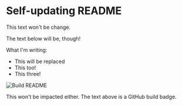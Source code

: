 # Self-updating README

This text won't be change.

The text below will be, though!

What I'm writing:

- This will be replaced
- This too!
- This three!

![Build README](https://github.com/tolepcoy/tolepcoy/workflows/Build%20README/badge.svg)

This won't be impacted either. The text above is a GitHub build badge.
